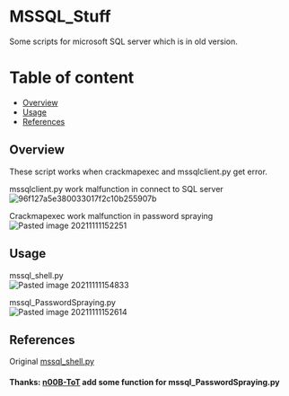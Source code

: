 # MSSQL_Stuff

Some scripts for microsoft SQL server which is in old version.

# Table of content

* [Overview](#overview)
* [Usage](#Usage)
* [References](#References)

## Overview

These script works when crackmapexec and mssqlclient.py get error.

mssqlclient.py work malfunction in connect to SQL server  
![96f127a5e380033017f2c10b255907b](https://user-images.githubusercontent.com/30458572/143830708-8d23c44c-7c8e-410b-8614-a2485d4f3cff.jpg)

Crackmapexec work malfunction in password spraying  
![Pasted image 20211111152251](https://user-images.githubusercontent.com/30458572/143831000-7473f6fd-e384-4c9a-9f84-9ca70a61de1b.png)

## Usage

mssql_shell.py  
![Pasted image 20211111154833](https://user-images.githubusercontent.com/30458572/143831499-ec2daabc-b4e4-45f3-a952-3f1ba74dc319.png)

mssql_PasswordSpraying.py  
![Pasted image 20211111152614](https://user-images.githubusercontent.com/30458572/143831462-33ca11a0-b984-42de-b1aa-7a8a6d111bac.png)

## References

Original [mssql_shell.py](https://github.com/Alamot/code-snippets/blob/master/mssql/mssql_shell.py)  
#### Thanks: [n00B-ToT](https://github.com/n00B-ToT) add some function for mssql_PasswordSpraying.py
